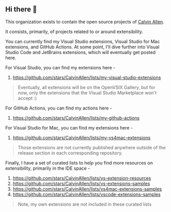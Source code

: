 ## Hi there 👋

This organization exists to contain the open source projects of [Calvin Allen](https://github.com/CalvinAllen).

It consists, primarily, of projects related to or around extensibility.

You can currently find my Visual Studio extensions, Visual Studio for Mac extensions, and GitHub Actions. At some point, I'll dive further into Visual Studio Code and JetBrains extensions, which will eventually get posted here.

For Visual Studio, you can find my extensions here - 

1. https://github.com/stars/CalvinAllen/lists/my-visual-studio-extensions
   
> Eventually, all extensions will be on the OpenVSIX Gallery, but for now, only the extensions that the Visual Studio Marketplace won't accept :)

For GitHub Actions, you can find my actions here - 

1. https://github.com/stars/CalvinAllen/lists/my-github-actions

For Visual Studio for Mac, you can find my extensions here -

1. https://github.com/stars/CalvinAllen/lists/my-vs4mac-extensions

> Those extensions are not currently published anywhere outside of the release section in each corresponding repository.

Finally, I have a set of curated lists to help you find more resources on extensibility, primarily in the IDE space - 

1. https://github.com/stars/CalvinAllen/lists/vs-extension-resources
2. https://github.com/stars/CalvinAllen/lists/vs-extensions-samples
3. https://github.com/stars/CalvinAllen/lists/vs4mac-extensions-samples
4. https://github.com/stars/CalvinAllen/lists/vscode-extensions-samples

> Note, my own extensions are not included in these curated lists
